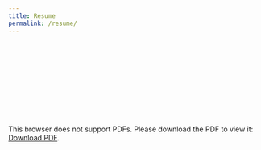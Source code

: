 ```yaml
---
title: Resume
permalink: /resume/
---
```

<object data="/assets/resume/resume.pdf" type="application/pdf" width="1000px" height="1000px">
    <embed src="/assets/resume/resume.pdf">
        <p>This browser does not support PDFs. Please download the PDF to view it: <a href="/assets/resume/resume.pdf">Download PDF</a>.</p>
    </embed>
</object>

